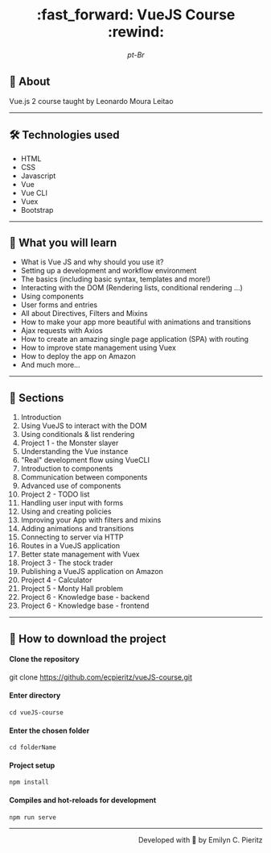 <h1 align = "center"> :fast_forward: VueJS Course :rewind: </h1>
<h6 align = "center"> pt-Br </h6>

## 📖 About
<p>Vue.js 2 course taught by Leonardo Moura Leitao
</p>

---

## 🛠 Technologies used
- HTML
- CSS
- Javascript
- Vue
- Vue CLI
- Vuex
- Bootstrap

---

## 📌 What you will learn
- What is Vue JS and why should you use it?
- Setting up a development and workflow environment
- The basics (including basic syntax, templates and more!)
- Interacting with the DOM (Rendering lists, conditional rendering ...)
- Using components
- User forms and entries
- All about Directives, Filters and Mixins
- How to make your app more beautiful with animations and transitions
- Ajax requests with Axios
- How to create an amazing single page application (SPA) with routing
- How to improve state management using Vuex
- How to deploy the app on Amazon
- And much more…

---

## 📓 Sections
1. Introduction
2. Using VueJS to interact with the DOM
3. Using conditionals & list rendering
4. Project 1 - the Monster slayer
5. Understanding the Vue instance
6. "Real" development flow using VueCLI
7. Introduction to components
8. Communication between components
9. Advanced use of components
10. Project 2 - TODO list
11. Handling user input with forms
12. Using and creating policies
13. Improving your App with filters and mixins
14. Adding animations and transitions
15. Connecting to server via HTTP
16. Routes in a VueJS application
17. Better state management with Vuex
18. Project 3 - The stock trader
19. Publishing a VueJS application on Amazon
20. Project 4 - Calculator
21. Project 5 - Monty Hall problem
22. Project 6 - Knowledge base - backend
23. Project 6 - Knowledge base - frontend

---

## 🚀 How to download the project
#### Clone the repository
git clone https://github.com/ecpieritz/vueJS-course.git

#### Enter directory
`cd vueJS-course`

#### Enter the chosen folder
`cd folderName`

#### Project setup
```
npm install
```

#### Compiles and hot-reloads for development
```
npm run serve
```

---
<p align = "right">Developed with 💙 by Emilyn C. Pieritz</p>
